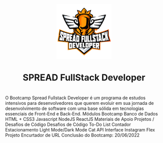 <div align="center" >
<img src="https://github.com/LuizGustavodeSouza/Dio-Desafio-Projeto/blob/main/img/SPREAD%20FullStack%20Developer.png" width="175px" height="175px"> 


<h1>SPREAD FullStack Developer<h1>
  </div>
O Bootcamp Spread Fullstack Developer é um programa de estudos intensivos para desenvolvedores que querem evoluir em sua jornada de desenvolvimento de software com uma base sólida em tecnologias essenciais de Front-End e Back-End.
Módulos Bootcamp
Banco de Dados
HTML + CSS3
Javascript
NodeJS
ReactJS
Materiais de Apoio
Projetos / Desafios de Código
Desafios de Código
To-Do List
Contador
Estacionamento
Light Mode/Dark Mode
Cat API
Interface Instagram
Flex Projeto
Encurtador de URL
Conclusão do Bootcamp: 20/06/2022
